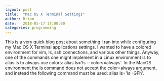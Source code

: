 ```yaml
---
layout: post
title:  "Mac OS X Terminal Settings"
author: Brian
date:   2018-05-17 17:00:00
categories: programming
---
```

This is a very quick blog post about something I ran into while configuring my Mac OS X Terminal applications settings. I wanted to have a colored environment for vim, ls, ssh connections, and various other things. Anyway, one of the commands one might implement in a Linux environment is to alias ls to always use colors: alias ls='ls --colors=always'. In the MacOS environment the ls command does not accept the color=always argument, and instead the following command must be used: alias ls='ls -GFh'.

